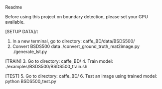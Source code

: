 Readme

Before using this project on boundary detection, please set your GPU available.

[SETUP DATA]/t
1. In a new terminal, go to directory: caffe_BD/data/BSDS500/
2. Convert BSDS500 data
  ./convert_ground_truth_mat2image.py
  ./generate_lst.py

[TRAIN]
3. Go to directory: caffe_BD/
4. Train model:
  ./examples/BSDS500/BSDS500_train.sh

[TEST]
5. Go to directory: caffe_BD/
6. Test an image using trained model:
  python BSDS500_test.py
